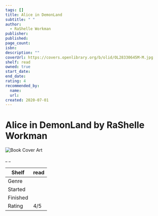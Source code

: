 ```yaml
---
tags: []
title: Alice in DemonLand
subtitle: " "
author:
  - RaShelle Workman
publisher:
published:
page_count:
isbn:
description: ""
coverUrl: https://covers.openlibrary.org/b/olid/OL28330645M-M.jpg
shelf: read
owned: true
start_date:
end_date:
rating: 4
recommended_by:
  name:
  url:
created: 2020-07-01
---
```


# Alice in DemonLand by RaShelle Workman

![Book Cover Art](https://covers.openlibrary.org/b/olid/OL28330645M-M.jpg)

_ _

| Shelf | read |
| --- | --- |
| Genre |  |
| Started |  |
| Finished |  |
| Rating | 4/5 |
